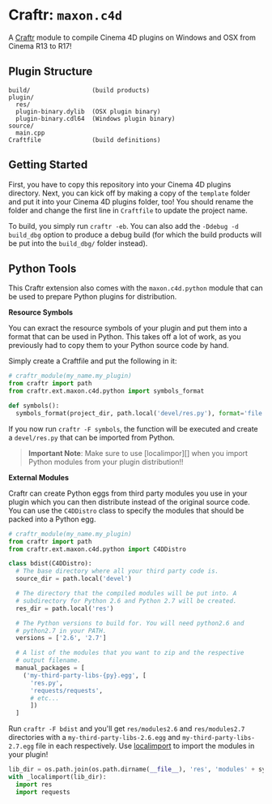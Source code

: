 # Craftr: `maxon.c4d`

A [Craftr][] module to compile Cinema 4D plugins on Windows and OSX
from Cinema R13 to R17!

## Plugin Structure

    build/                 (build products)
    plugin/
      res/
      plugin-binary.dylib  (OSX plugin binary)
      plugin-binary.cdl64  (Windows plugin binary)
    source/
      main.cpp
    Craftfile              (build definitions)

## Getting Started

First, you have to copy this repository into your Cinema 4D plugins
directory. Next, you can kick off by making a copy of the `template`
folder and put it into your Cinema 4D plugins folder, too! You should
rename the folder and change the first line in `Craftfile` to update
the project name.

To build, you simply run `craftr -eb`. You can also add the `-Ddebug -d build_dbg`
option to produce a debug build (for which the build products will be put
into the `build_dbg/` folder instead).

## Python Tools

This Craftr extension also comes with the `maxon.c4d.python` module that
can be used to prepare Python plugins for distribution.

__Resource Symbols__

You can exract the resource symbols of your plugin and put them into a
format that can be used in Python. This takes off a lot of work, as you
previously had to copy them to your Python source code by hand.

Simply create a Craftfile and put the following in it:

```python
# craftr_module(my_name.my_plugin)
from craftr import path
from craftr.ext.maxon.c4d.python import symbols_format

def symbols():
  symbols_format(project_dir, path.local('devel/res.py'), format='file')
```

If you now run `craftr -F symbols`, the function will be executed and
create a `devel/res.py` that can be imported from Python.

> __Important Note__: Make sure to use [localimpor][] when you import
> Python modules from your plugin distribution!!

__External Modules__

Craftr can create Python eggs from third party modules you use in your
plugin which you can then distribute instead of the original source code.
You can use the `C4DDistro` class to specify the modules that should be
packed into a Python egg.

```python
# craftr_module(my_name.my_plugin)
from craftr import path
from craftr.ext.maxon.c4d.python import C4DDistro

class bdist(C4DDistro):
  # The base directory where all your third party code is.
  source_dir = path.local('devel')

  # The directory that the compiled modules will be put into. A
  # subdirectory for Python 2.6 and Python 2.7 will be created.
  res_dir = path.local('res')

  # The Python versions to build for. You will need python2.6 and
  # python2.7 in your PATH.
  versions = ['2.6', '2.7']

  # A list of the modules that you want to zip and the respective
  # output filename.
  manual_packages = [
    ('my-third-party-libs-{py}.egg', [
      'res.py',
      'requests/requests',
      # etc...
      ])
  ]
```

Run `craftr -F bdist` and you'll get `res/modules2.6` and `res/modules2.7`
directories with a `my-third-party-libs-2.6.egg` and `my-third-party-libs-2.7.egg`
file in each respectively. Use [localimport][] to import the modules in your
plugin!

```python
lib_dir = os.path.join(os.path.dirname(__file__), 'res', 'modules' + sys.version[:3])
with _localimport(lib_dir):
  import res
  import requests
```

  [Craftr]: https://github.com/craftr-build/craftr
  [localimport]: https://github.com/NiklasRosenstein/localimport
